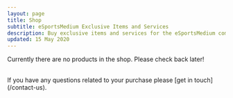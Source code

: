 ```yaml
---
layout: page
title: Shop
subtitle: eSportsMedium Exclusive Items and Services
description: Buy exclusive items and services for the eSportsMedium community, including Skillz Match Codes, strategy guides for Skillz games and loyalty keychains.
updated: 15 May 2020
---
```


Currently there are no products in the shop. Please check back later!

<br>
If you have any questions related to your purchase please [get in touch](/contact-us).
